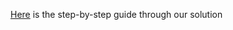 [Here](https://drive.google.com/file/d/1cengx-EImq-5J_ENh3VhALF7VYfzLd2P/view?usp=sharing) is the step-by-step guide through our solution
